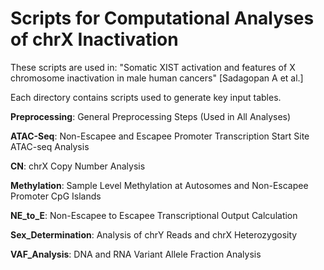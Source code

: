 # Scripts for Computational Analyses of chrX Inactivation

These scripts are used in: "Somatic XIST activation and features of X chromosome inactivation in male human cancers" [Sadagopan A et al.]

Each directory contains scripts used to generate key input tables.

**Preprocessing**: General Preprocessing Steps (Used in All Analyses)

**ATAC-Seq**: Non-Escapee and Escapee Promoter Transcription Start Site ATAC-seq Analysis

**CN**: chrX Copy Number Analysis

**Methylation**: Sample Level Methylation at Autosomes and Non-Escapee Promoter CpG Islands

**NE_to_E**: Non-Escapee to Escapee Transcriptional Output Calculation

**Sex_Determination**: Analysis of chrY Reads and chrX Heterozygosity

**VAF_Analysis**: DNA and RNA Variant Allele Fraction Analysis
